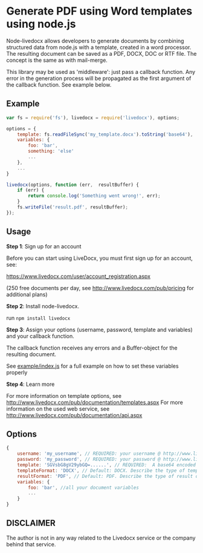 Generate PDF using Word templates using node.js
===============================================

Node-livedocx allows developers to generate documents by combining structured data from node.js with a template, created
in a word processor. The resulting document can be saved as a PDF, DOCX, DOC or RTF file. The concept is the same as
with mail-merge.

This library may be used as 'middleware': just pass a callback function. Any error in the generation process will be
propagated as the first argument of the callback function. See example below.


Example
-------

```js
var fs = require('fs'), livedocx = require('livedocx'), options;

options = {
    template: fs.readFileSync('my_template.docx').toString('base64'),
    variables: {
        foo: 'bar',
        something: 'else'
        ...
    },
    ...
}

livedocx(options, function (err,  resultBuffer) {
    if (err) {
        return console.log('Something went wrong!', err);
    }
    fs.writeFile('result.pdf', resultBuffer);
});
```

Usage
-----

**Step 1**: Sign up for an account

Before you can start using LiveDocx, you must first sign up for an account, see:

https://www.livedocx.com/user/account_registration.aspx

(250 free documents per day, see http://www.livedocx.com/pub/pricing for additional plans)

**Step 2**: Install node-livedocx.

run `npm install livedocx`

**Step 3**: Assign your options (username, password, template and variables) and your callback function.

The callback function receives any errors and a Buffer-object for the resulting document.

See [example/index.js](https://github.com/kingsquare/node-livedocx/blob/master/example/index.js) for a full example on how to set these variables properly

**Step 4**: Learn more

For more information on template options, see http://www.livedocx.com/pub/documentation/templates.aspx
For more information on the used web service, see http://www.livedocx.com/pub/documentation/api.aspx


Options
-------

```js
{
    username: 'my_username', // REQUIRED: your username @ http://www.livedocx.com/
    password: 'my_password', // REQUIRED: your password @ http://www.livedocx.com/
    template: 'SGVsbG8gV29ybGQ=......', // REQUIRED:  A base64 encoded string version of a binary file, see example/index.js for an example
    templateFormat: 'DOCX', // Default: DOCX. Describe the type of template used. May be one of DOCX, DOC, RTF
    resultFormat: 'PDF', // Default: PDF. Describe the type of result document. May be one of DOCX, DOC, RTF and PDF
    variables: {
        foo: 'bar', //all your document variables
        ...
    }
}
```

DISCLAIMER
----------

The author is not in any way related to the Livedocx service or the company behind that service.

